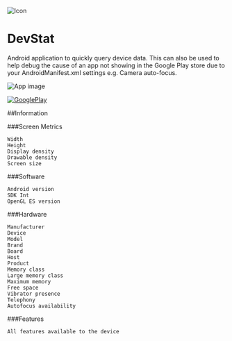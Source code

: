 ![Icon](https://raw.githubusercontent.com/IanField90/DevStat/master/app/src/main/res/drawable-xxhdpi/ic_launcher.png)

DevStat
=======

Android application to quickly query device data. This can also be used to help debug the cause of an app not showing in the Google Play store due to your AndroidManifest.xml settings e.g. Camera auto-focus.

![App image](https://raw.githubusercontent.com/IanField90/DevStat/master/Nexus6_framed.png)

[![GooglePlay](http://ianfield.com/assets/google-play-badge.png)](https://play.google.com/store/apps/details?id=uk.co.ianfield.devstat)

##Information

###Screen Metrics

    Width
    Height
    Display density
    Drawable density
    Screen size

###Software

    Android version
    SDK Int
    OpenGL ES version

###Hardware

    Manufacturer
    Device
    Model
    Brand
    Board
    Host
    Product
    Memory class
    Large memory class
    Maximum memory
    Free space
    Vibrator presence
    Telephony
    Autofocus availability

###Features

    All features available to the device
